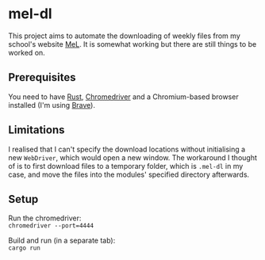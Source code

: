 # mel-dl
This project aims to automate the downloading of weekly files from my school's website [MeL](https://mel.np.edu.sg). It is somewhat working but there are still things to be worked on.

## Prerequisites
You need to have [Rust](https://www.rust-lang.org/tools/install), [Chromedriver](https://chromedriver.chromium.org/downloads) and a Chromium-based browser installed (I'm using [Brave](https://brave.com/download/)).

## Limitations
I realised that I can't specify the download locations without initialising a new `WebDriver`, which would open a new window. The workaround I thought of is to first download files to a temporary folder, which is `.mel-dl` in my case, and move the files into the modules' specified directory afterwards.

## Setup
Run the chromedriver:\
`chromedriver --port=4444`

Build and run (in a separate tab):\
`cargo run`
